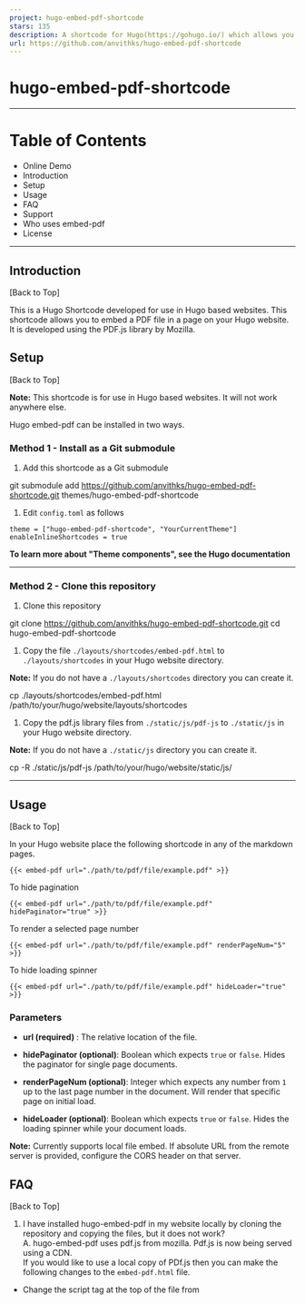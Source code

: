```yaml
---
project: hugo-embed-pdf-shortcode
stars: 135
description: A shortcode for Hugo(https://gohugo.io/) which allows you to embed a PDF file in a page using Pdf.js (https://mozilla.github.io/pdf.js/)
url: https://github.com/anvithks/hugo-embed-pdf-shortcode
---
```


hugo-embed-pdf-shortcode
========================

* * *

Table of Contents
=================

-   Online Demo
-   Introduction
-   Setup
-   Usage
-   FAQ
-   Support
-   Who uses embed-pdf
-   License

* * *

Introduction
------------

\[Back to Top\]

This is a Hugo Shortcode developed for use in Hugo based websites. This shortcode allows you to embed a PDF file in a page on your Hugo website. It is developed using the PDF.js library by Mozilla.

Setup
-----

\[Back to Top\]

**Note:** This shortcode is for use in Hugo based websites. It will not work anywhere else.

Hugo embed-pdf can be installed in two ways.

### Method 1 - Install as a Git submodule

1.  Add this shortcode as a Git submodule

git submodule add  https://github.com/anvithks/hugo-embed-pdf-shortcode.git themes/hugo-embed-pdf-shortcode

1.  Edit `config.toml` as follows

```
theme = ["hugo-embed-pdf-shortcode", "YourCurrentTheme"]
enableInlineShortcodes = true
```

**To learn more about "Theme components", see the Hugo documentation**

* * *

### Method 2 - Clone this repository

1.  Clone this repository

  

git clone https://github.com/anvithks/hugo-embed-pdf-shortcode.git
cd hugo-embed-pdf-shortcode

1.  Copy the file `./layouts/shortcodes/embed-pdf.html` to `./layouts/shortcodes` in your Hugo website directory.

  

**Note:** If you do not have a `./layouts/shortcodes` directory you can create it.

cp ./layouts/shortcodes/embed-pdf.html /path/to/your/hugo/website/layouts/shortcodes

  

1.  Copy the pdf.js library files from `./static/js/pdf-js` to `./static/js` in your Hugo website directory.

  

**Note:** If you do not have a `./static/js` directory you can create it.

cp -R ./static/js/pdf-js /path/to/your/hugo/website/static/js/

* * *

Usage
-----

\[Back to Top\]

In your Hugo website place the following shortcode in any of the markdown pages.

```
{{< embed-pdf url="./path/to/pdf/file/example.pdf" >}}

```

To hide pagination

```
{{< embed-pdf url="./path/to/pdf/file/example.pdf" hidePaginator="true" >}}
```

To render a selected page number

```
{{< embed-pdf url="./path/to/pdf/file/example.pdf" renderPageNum="5" >}}
```

To hide loading spinner

```
{{< embed-pdf url="./path/to/pdf/file/example.pdf" hideLoader="true" >}}
```

### Parameters

-   **url (required)** : The relative location of the file.
    
-   **hidePaginator (optional)**: Boolean which expects `true` or `false`. Hides the paginator for single page documents.
    
-   **renderPageNum (optional)**: Integer which expects any number from `1` up to the last page number in the document. Will render that specific page on initial load.
    
-   **hideLoader (optional)**: Boolean which expects `true` or `false`. Hides the loading spinner while your document loads.
    

  

**Note:** Currently supports local file embed. If absolute URL from the remote server is provided, configure the CORS header on that server.

FAQ
---

\[Back to Top\]

1.  I have installed hugo-embed-pdf in my website locally by cloning the repository and copying the files, but it does not work?  
    A. hugo-embed-pdf uses pdf.js from mozilla. Pdf.js is now being served using a CDN.  
    If you would like to use a local copy of PDf.js then you can make the following changes to the `embed-pdf.html` file.

-   Change the script tag at the top of the file from

<script src\="https://cdn.jsdelivr.net/npm/pdfjs-dist@3.4.120/build/pdf.min.js" integrity\="sha256-UZQVSEoMbJ82/3uFjt4mYOTVVHIImtkp7u3L6LMH6/Y=" crossorigin\="anonymous"\></script\>

**to**

<script type\="text/javascript" src\='{{"/js/pdf-js/build/pdf.js" | relURL}}'\></script\>

-   Change the path to the `pdf.worker.js` file at line number 124 from

pdfjsLib.GlobalWorkerOptions.workerSrc \= 'https://cdn.jsdelivr.net/npm/pdfjs-dist@3.4.120/build/pdf.worker.min.js';

**to**

pdfjsLib.GlobalWorkerOptions.workerSrc \= "{{.Site.BaseURL}}" + 'js/pdf-js/build/pdf.worker.js';

Support
-------

\[Back to Top\] You an reach me at:

-   Twitter : @anvith3

For any bugs, enhancement requests, feature requests please raise issues here

Who uses Hugo Embed Pdf Shortcode
---------------------------------

\[Back to Top\]

Dirk's Changelog  
SYSADMIN - Administration, security and hardening of Linux

License
-------

\[Back to Top\]

-   **MIT license**
